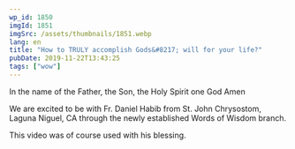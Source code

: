 ```yaml
---
wp_id: 1850
imgId: 1851
imgSrc: /assets/thumbnails/1851.webp
lang: en
title: "How to TRULY accomplish Gods&#8217; will for your life?"
pubDate: 2019-11-22T13:43:25
tags: ["wow"]
---
```


<!-- page: 6 -->

<p>In the name of the Father, the Son, the Holy Spirit one God Amen</p>
<p>We are excited to be with Fr. Daniel Habib from St. John Chrysostom, Laguna Niguel, CA through the newly established Words of Wisdom branch.</p>
<p>This video was of course used with his blessing.</p>
